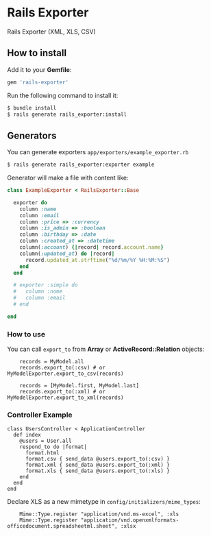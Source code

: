 # Rails Exporter 

Rails Exporter (XML, XLS, CSV)

## How to install

Add it to your **Gemfile**: 
```ruby
gem 'rails-exporter'
```

Run the following command to install it:
```sh
$ bundle install
$ rails generate rails_exporter:install
```

## Generators

You can generate exporters `app/exporters/example_exporter.rb`

```sh
$ rails generate rails_exporter:exporter example
```

Generator will make a file with content like:

```ruby
class ExampleExporter < RailsExporter::Base

  exporter do
    column :name
    column :email
    column :price => :currency
    column :is_admin => :boolean
    column :birthday => :date
    column :created_at => :datetime
    column(:account) {|record| record.account.name}
    column(:updated_at) do |record|
      record.updated_at.strftime("%d/%m/%Y %H:%M:%S")
    end
  end

  # exporter :simple do
  #   column :nome
  #   column :email
  # end

end
```

### How to use

You can call `export_to` from **Array** or **ActiveRecord::Relation** objects: 
```erb
    records = MyModel.all
    records.export_to(:csv) # or MyModelExporter.export_to_csv(records)
    
    records = [MyModel.first, MyModel.last]
    records.export_to(:xml) # or MyModelExporter.export_to_xml(records)
```

### Controller Example

```erb
class UsersController < ApplicationController
  def index
    @users = User.all
    respond_to do |format|
      format.html
      format.csv { send_data @users.export_to(:csv) }
      format.xml { send_data @users.export_to(:xml) }
      format.xls { send_data @users.export_to(:xls) }
    end
  end
end
```

Declare XLS as a new mimetype in `config/initializers/mime_types`:
```erb
    Mime::Type.register "application/vnd.ms-excel", :xls
    Mime::Type.register "application/vnd.openxmlformats-officedocument.spreadsheetml.sheet", :xlsx
```